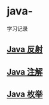 # java-
学习记录
## [Java 反射](https://github.com/A-Halo/java-/blob/master/JavaSE/Reflection/reflection.md)
## [Java 注解](https://github.com/A-Halo/java-/blob/master/JavaSE/Annotation/annotation.md)
## [Java 枚举](https://github.com/A-Halo/java-/blob/master/JavaSE/Enum/enum.md)
